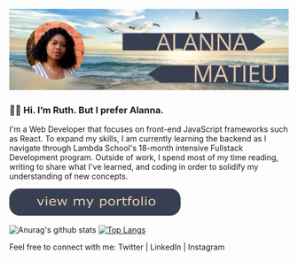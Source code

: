 ![hero-image](https://github.com/ruthmatieu/ruthmatieu/blob/master/images/hero-image.jpg)

### 👋🏾 Hi. I’m Ruth. But I prefer Alanna.

I'm a Web Developer that focuses on front-end JavaScript frameworks such as React. To expand my skills, I am currently learning the backend as I navigate through Lambda School's 18-month intensive Fullstack Development program. Outside of work, I spend most of my time reading, writing to share what I've learned, and coding in order to solidify my understanding of new concepts.


[![portfolio button](https://github.com/ruthmatieu/ruthmatieu/blob/master/images/portfolio-btn.png "Alanna's portfolio")](https://ruthmatieu.com)


![Anurag's github stats](https://github-readme-stats.vercel.app/api?username=ruthmatieu&layout=compact&theme=calm&hide=issues)
[![Top Langs](https://github-readme-stats.vercel.app/api/top-langs/?username=ruthmatieu&layout=compact&theme=calm)](https://github.com/anuraghazra/github-readme-stats)

Feel free to connect with me: Twitter | LinkedIn | Instagram
<!--
**ruthmatieu/ruthmatieu** is a ✨ _special_ ✨ repository because its `README.md` (this file) appears on your GitHub profile.

Here are some ideas to get you started:

- 🔭 I’m currently working on ...
- 🌱 I’m currently learning ...
- 👯 I’m looking to collaborate on ...
- 🤔 I’m looking for help with ...
- 💬 Ask me about ...
- 📫 How to reach me: ...
- 😄 Pronouns: ...
- ⚡ Fun fact: ...
-->
